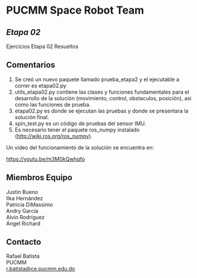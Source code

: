 # PUCMM Space Robot Team
## _Etapa 02_

Ejercicios Etapa 02 Resueltos

## Comentarios

1. Se creó un nuevo paquete llamado prueba_etapa2 y el ejecutable a correr es etapa02.py
2. utils_etapa02.py contiene las clases y funciones fundamentales para el desarrollo de la solución (movimiento, control, obstaculos, posición), asi como las funciones de prueba.
3. etapa02.py es donde se ejecutan las pruebas y donde se presentara la solución final.
4. spin_test.py es un código de pruebas del sensor IMU.
5. Es necesario tener el paquete ros_numpy instalado (http://wiki.ros.org/ros_numpy).


Un video del funcionamiento de la solución se encuentra en:

https://youtu.be/m3M0kQwhqfo

## Miembros Equipo

Justin Bueno\
Ilka Hernández\
Patricia DiMassimo\
Andry García\
Alvin Rodríguez\
Ángel Richard

## Contacto

Rafael Batista\
PUCMM\
r.batista@ce.pucmm.edu.do


